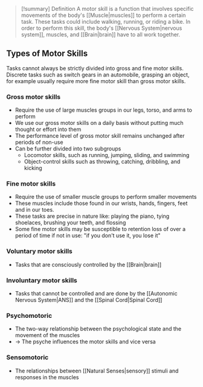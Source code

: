> [!summary] Definition
> A motor skill is a function that involves specific movements of the body's  [[Muscle|muscles]] to perform a certain task. These tasks could include walking, running, or riding a bike. In order to perform this skill, the body's [[Nervous System|nervous system]], muscles, and [[Brain|brain]] have to all work together. 

## Types of Motor Skills
Tasks cannot always be strictly divided into gross and fine motor skills. Discrete tasks such as switch gears in an automobile, grasping an object, for example usually require more fine motor skill than gross motor skills.
### Gross motor skills
- Require the use of large muscles groups in our legs, torso, and arms to perform
- We use our gross motor skills on a daily basis without putting much thought or effort into them
- The performance level of gross motor skill remains unchanged after periods of non-use
- Can be further divided into two subgroups
	-  Locomotor skills, such as running, jumping, sliding, and swimming
	- Object-control skills such as throwing, catching, dribbling, and kicking
### Fine motor skills
- Require the use of smaller muscle groups to perform smaller movements
- These muscles include those found in our wrists, hands, fingers, feet and in our toes. 
- These tasks are precise in nature like: playing the piano, tying shoelaces, brushing your teeth, and flossing
-  Some fine motor skills may be susceptible to retention loss of over a period of time if not in use: "if you don't use it, you lose it" 
### Voluntary motor skills
- Tasks that are consciously controlled by the [[Brain|brain]]
### Involuntary motor skills
- Tasks that cannot be controlled and are done by the [[Autonomic Nervous System|ANS]] and the [[Spinal Cord|Spinal Cord]]
### Psychomotoric
- The two-way relationship between the psychological state and the movement of the muscles
- -> The psyche influences the motor skills and vice versa
### Sensomotoric
- The relationships between [[Natural Senses|sensory]] stimuli and responses in the muscles